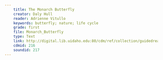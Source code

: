 ```yaml
---
    title: The Monarch Butterfly
    creator: Daly Hull
    reader: Adrienne Vitullo
    keywords: butterfly; nature; life cycle
    grade: first
    file: Monarch_Butterfly
    type: Text
    link: http://digital.lib.uidaho.edu:80/cdm/ref/collection/guidedread/id/216
    cdmid: 216
    soundid: 217
---
```

